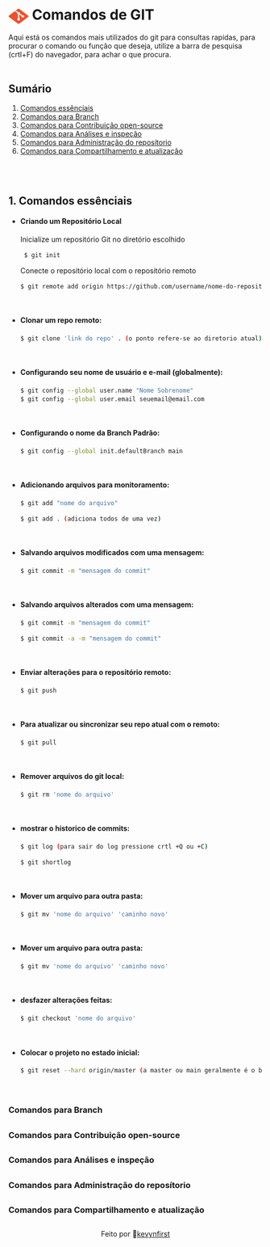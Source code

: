 <h1>
    <img align="center" alt="GIT" height="30" width="40" src="https://raw.githubusercontent.com/devicons/devicon/master/icons/git/git-plain.svg">
    <span>Comandos de GIT</span>
</h1>
Aqui está os comandos mais utilizados do git para consultas rapidas, para procurar o comando ou função que deseja, utilize a barra de pesquisa (crtl+F) do navegador, para achar o que procura.
<br>
<br>

## Sumário
1. <a href="#-1">Comandos essênciais</a>
2. <a href="#-Branch">Comandos para Branch</a>
3. <a href="#-Contribuição">Comandos para Contribuição open-source</a>
4. <a href="#-Análises">Comandos para Análises e inspeção</a>
5. <a href="#-Administração">Comandos para Administração do reposítorio</a>
6. <a href="#-Compartilhamento">Comandos para Compartilhamento e atualização</a>
<br>
<br>

## 1. Comandos essênciais

- #### Criando um Repositório Local

    Inicialize um repositório Git no diretório escolhido
    ```bash
     $ git init
     ```
    Conecte o repositório local com o repositório remoto
    ```bash
    $ git remote add origin https://github.com/username/nome-do-repositorio.git
    ```
<br>

- #### Clonar um repo remoto:

    ```bash
    $ git clone 'link do repo' . (o ponto refere-se ao diretorio atual)
    ```
<br>


- #### Configurando seu nome de usuário e e-mail (globalmente):
    ```bash
    $ git config --global user.name "Nome Sobrenome"
    $ git config --global user.email seuemail@email.com
    ```
<br>

- #### Configurando o nome da Branch Padrão:
    ```bash
    $ git config --global init.defaultBranch main
    ```
<br>

- #### Adicionando arquivos para monitoramento:

    ```bash
    $ git add "nome do arquivo"
    ```
    ```bash
    $ git add . (adiciona todos de uma vez)
    ```
<br>

- #### Salvando arquivos modificados com uma mensagem:

    ```bash
    $ git commit -m "mensagem do commit"
    ```
<br>

- #### Salvando arquivos alterados com uma mensagem:

    ```bash
    $ git commit -m "mensagem do commit"
    ```
    ```bash
    $ git commit -a -m "mensagem do commit"
    ```
<br>

- #### Enviar alterações para o repositório remoto:

    ```bash
    $ git push
    ```
<br>

- #### Para atualizar ou sincronizar seu repo atual com o remoto:

    ```bash
    $ git pull
    ```
<br>

- #### Remover arquivos do git local:

    ```bash
    $ git rm 'nome do arquivo'
    ```
<br>

- #### mostrar o historico de commits:

    ```bash
    $ git log (para sair do log pressione crtl +Q ou +C)
    ```
    ```bash
    $ git shortlog
    ```
<br>

- #### Mover um arquivo para outra pasta:

    ```bash
    $ git mv 'nome do arquivo' 'caminho novo'
    ```
<br>

- #### Mover um arquivo para outra pasta:

    ```bash
    $ git mv 'nome do arquivo' 'caminho novo'
    ```
<br>

- #### desfazer alterações feitas:

    ```bash
    $ git checkout 'nome do arquivo'
    ```
<br>

- #### Colocar o projeto no estado inicial:

    ```bash
    $ git reset --hard origin/master (a master ou main geralmente é o branch principal)
    ```
<br>







##

### Comandos para Branch
##

### Comandos para Contribuição open-source
##

### Comandos para Análises e inspeção
##

### Comandos para Administração do reposítorio
##

### Comandos para Compartilhamento e atualização
##

<div align="center">Feito por 🚀<a href="https://github.com/kevynfirst">kevynfirst </a></div>
